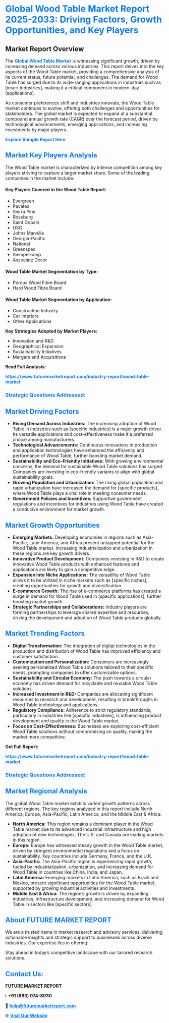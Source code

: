 <h1 style="color: #007BFF;">Global Wood Table Market Report 2025-2033: Driving Factors, Growth Opportunities, and Key Players</h1>

<section id="overview">
<h2>Market Report Overview</h2>
<p>The <a href="https://www.futuremarketreport.com/industry-report/wood-table-market" style="color: #007BFF; text-decoration: none;"><strong>Global Wood Table Market</strong></a> is witnessing significant growth, driven by increasing demand across various industries. This report delves into the key aspects of the Wood Table market, providing a comprehensive analysis of its current status, future potential, and challenges. The demand for Wood Table has surged due to its wide-ranging applications in industries such as [insert industries], making it a critical component in modern-day [applications].</p>
<p>As consumer preferences shift and industries innovate, the Wood Table market continues to evolve, offering both challenges and opportunities for stakeholders. The global market is expected to expand at a substantial compound annual growth rate (CAGR) over the forecast period, driven by technological advancements, emerging applications, and increasing investments by major players.</p>
</section>

<section id="overview">
<p><a href="https://www.futuremarketreport.com/request-sample/reportId=32708" style="color: #007BFF; text-decoration: none;"><strong>Explore Sample Report Here</strong></a></p>
</section>

<section id="key-players">
<h2 style="color: #007BFF;">Market Key Players Analysis</h2>
<p>The Wood Table market is characterized by intense competition among key players striving to capture a larger market share. Some of the leading companies in the market include:</p>
<h4>Key Players Covered in the Wood Table Report:</h4>
<ul><li>Evergreen</li><li>Pavatex</li><li>Sierra Pine</li><li>Roseburg</li><li>Saint Gobain</li><li>USG</li><li>Johns Manville</li><li>Georgia-Pacific</li><li>National</li><li>Greenspec</li><li>Siempelkamp</li><li>Associate Decor</li></ul>
<h4>Wood Table Market Segmentation by Type:</h4>
<ul><li>Porous Wood Fibre Board</li><li>Hard Wood Fibre Board</li></ul>

<h4>Wood Table Market Segmentation by Application:</h4>
<ul><li>Construction Industry</li><li>Car Interiors</li><li>Other Applications</li></ul>
<p><strong>Key Strategies Adopted by Market Players:</strong></p>
<ul>
<li>Innovation and R&D</li>
<li>Geographical Expansion</li>
<li>Sustainability Initiatives</li>
<li>Mergers and Acquisitions</li>
</ul>
</section>

<section>
<p><strong>Read Full Analysis: </strong></p><a href="https://www.futuremarketreport.com/industry-report/wood-table-market" style="color: #007BFF; text-decoration: none;"><strong>https://www.futuremarketreport.com/industry-report/wood-table-market</strong></a>
<h3 style="color: #007BFF;">Strategic Questions Addressed:</h3>
</section>

<section id="driving-factors">
<h2 style="color: #007BFF;">Market Driving Factors</h2>
<ul>
<li><strong>Rising Demand Across Industries:</strong> The increasing adoption of Wood Table in industries such as [specific industries] is a major growth driver. Its versatile applications and cost-effectiveness make it a preferred choice among manufacturers.</li>
<li><strong>Technological Advancements:</strong> Continuous innovations in production and application technologies have enhanced the efficiency and performance of Wood Table, further boosting market demand.</li>
<li><strong>Sustainability and Eco-Friendly Initiatives:</strong> With growing environmental concerns, the demand for sustainable Wood Table solutions has surged. Companies are investing in eco-friendly variants to align with global sustainability goals.</li>
<li><strong>Growing Population and Urbanization:</strong> The rising global population and rapid urbanization have increased the demand for [specific products], where Wood Table plays a vital role in meeting consumer needs.</li>
<li><strong>Government Policies and Incentives:</strong> Supportive government regulations and incentives for industries using Wood Table have created a conducive environment for market growth.</li>
</ul>
</section>

<section id="growth-opportunities">
<h2 style="color: #007BFF;">Market Growth Opportunities</h2>
<ul>
<li><strong>Emerging Markets:</strong> Developing economies in regions such as Asia-Pacific, Latin America, and Africa present untapped potential for the Wood Table market. Increasing industrialization and urbanization in these regions are key growth drivers.</li>
<li><strong>Innovative Product Development:</strong> Companies investing in R&D to create innovative Wood Table products with enhanced features and applications are likely to gain a competitive edge.</li>
<li><strong>Expansion into Niche Applications:</strong> The versatility of Wood Table allows it to be utilized in niche markets such as [specific niches], creating opportunities for growth and diversification.</li>
<li><strong>E-commerce Growth:</strong> The rise of e-commerce platforms has created a surge in demand for Wood Table used in [specific applications], further boosting market growth.</li>
<li><strong>Strategic Partnerships and Collaborations:</strong> Industry players are forming partnerships to leverage shared expertise and resources, driving the development and adoption of Wood Table products globally.</li>
</ul>
</section>

<section id="trending-factors">
<h2 style="color: #007BFF;">Market Trending Factors</h2>
<ul>
<li><strong>Digital Transformation:</strong> The integration of digital technologies in the production and distribution of Wood Table has improved efficiency and customer satisfaction.</li>
<li><strong>Customization and Personalization:</strong> Consumers are increasingly seeking personalized Wood Table solutions tailored to their specific needs, prompting companies to offer customizable options.</li>
<li><strong>Sustainability and Circular Economy:</strong> The push towards a circular economy has driven demand for recyclable and reusable Wood Table solutions.</li>
<li><strong>Increased Investment in R&D:</strong> Companies are allocating significant resources to research and development, resulting in breakthroughs in Wood Table technology and applications.</li>
<li><strong>Regulatory Compliance:</strong> Adherence to strict regulatory standards, particularly in industries like [specific industries], is influencing product development and quality in the Wood Table market.</li>
<li><strong>Focus on Cost-Effectiveness:</strong> Businesses are exploring cost-efficient Wood Table solutions without compromising on quality, making the market more competitive.</li>
</ul>
</section>

<section>
<p><strong>Get Full Report: </strong></p><a href="https://www.futuremarketreport.com/industry-report/wood-table-market" style="color: #007BFF; text-decoration: none;"><strong>https://www.futuremarketreport.com/industry-report/wood-table-market</strong></a>
<h3 style="color: #007BFF;">Strategic Questions Addressed:</h3>
</section>


<section id="regional-analysis">
<h2 style="color: #007BFF;">Market Regional Analysis</h2>
<p>The global Wood Table market exhibits varied growth patterns across different regions. The key regions analyzed in this report include North America, Europe, Asia-Pacific, Latin America, and the Middle East & Africa:</p>
<ul>
<li><strong>North America:</strong> This region remains a dominant player in the Wood Table market due to its advanced industrial infrastructure and high adoption of new technologies. The U.S. and Canada are leading markets in this region.</li>
<li><strong>Europe:</strong> Europe has witnessed steady growth in the Wood Table market, driven by stringent environmental regulations and a focus on sustainability. Key countries include Germany, France, and the U.K.</li>
<li><strong>Asia-Pacific:</strong> The Asia-Pacific region is experiencing rapid growth, fueled by industrialization, urbanization, and increasing demand for Wood Table in countries like China, India, and Japan.</li>
<li><strong>Latin America:</strong> Emerging markets in Latin America, such as Brazil and Mexico, present significant opportunities for the Wood Table market, supported by growing industrial activities and investments.</li>
<li><strong>Middle East & Africa:</strong> The region’s growth is driven by expanding industries, infrastructure development, and increasing demand for Wood Table in sectors like [specific sectors].</li>
</ul>
</section>

<footer>
<h2 style="color: #007BFF;">About FUTURE MARKET REPORT</h2>
<p>We are a trusted name in market research and advisory services, delivering actionable insights and strategic support to businesses across diverse industries. Our expertise lies in offering:</p>

<p>Stay ahead in today’s competitive landscape with our tailored research solutions.</p>

<h2 style="color: #007BFF;">Contact Us:</h2>
<p><strong>FUTURE MARKET REPORT</strong></p>
<p>📞 <strong>+91 (883) 074-8030</strong></p>
<p>📧 <strong><a href="mailto:help@futuremarketreport.com" style="color: #007BFF;">help@futuremarketreport.com</a></strong></p>
<p>🌐 <strong><a href="https://www.futuremarketreport.com/" style="color: #007BFF;">Visit Our Website</a></strong></p>
</footer>